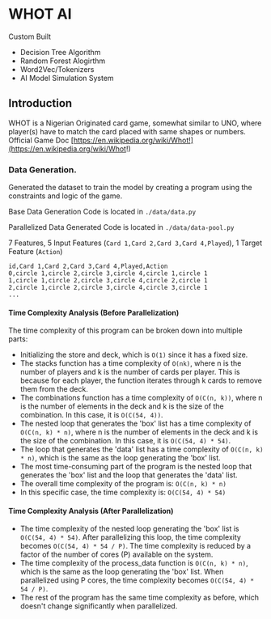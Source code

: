 # WHOT AI

Custom Built 
- Decision Tree Algorithm
- Random Forest Alogirthm
- Word2Vec/Tokenizers
- AI Model Simulation System


## Introduction 
WHOT is a Nigerian Originated card game, somewhat similar to UNO, where player(s) have to match the card placed with same shapes or numbers.
Official Game Doc [https://en.wikipedia.org/wiki/Whot!](https://en.wikipedia.org/wiki/Whot!)


### Data Generation.
Generated the dataset to train the model by creating a program using the constraints and logic of the game.

Base Data Generation Code is located in ```./data/data.py```

Parallelized Data Generated Code is located in ```./data/data-pool.py```

7 Features, 5 Input Features (`Card 1,Card 2,Card 3,Card 4,Played`), 1 Target Feature (`Action`)
```csv
id,Card 1,Card 2,Card 3,Card 4,Played,Action
0,circle 1,circle 2,circle 3,circle 4,circle 1,circle 1
1,circle 1,circle 2,circle 3,circle 4,circle 2,circle 1
2,circle 1,circle 2,circle 3,circle 4,circle 3,circle 1
...
```
#### Time Complexity Analysis (Before Parallelization)
The time complexity of this program can be broken down into multiple parts:

- Initializing the store and deck, which is `O(1)` since it has a fixed size.
- The stacks function has a time complexity of `O(nk)`, where n is the number of players and k is the number of cards per player. This is because for each player, the function iterates through k cards to remove them from the deck.
- The combinations function has a time complexity of `O(C(n, k))`, where n is the number of elements in the deck and k is the size of the combination. In this case, it is `O(C(54, 4))`.
- The nested loop that generates the 'box' list has a time complexity of `O(C(n, k) * n)`, where n is the number of elements in the deck and k is the size of the combination. In this case, it is `O(C(54, 4) * 54)`.
- The loop that generates the 'data' list has a time complexity of `O(C(n, k) * n)`, which is the same as the loop generating the 'box' list.
- The most time-consuming part of the program is the nested loop that generates the 'box' list and the loop that generates the 'data' list.
- The overall time complexity of the program is: `O(C(n, k) * n)`
- In this specific case, the time complexity is: `O(C(54, 4) * 54)`

#### Time Complexity Analysis (After Parallelization)
- The time complexity of the nested loop generating the 'box' list is `O(C(54, 4) * 54)`. After parallelizing this loop, the time complexity becomes `O(C(54, 4) * 54 / P)`. The time complexity is reduced by a factor of the number of cores (P) available on the system.
- The time complexity of the process_data function is `O(C(n, k) * n)`, which is the same as the loop generating the 'box' list. When parallelized using P cores, the time complexity becomes `O(C(54, 4) * 54 / P)`.
- The rest of the program has the same time complexity as before, which doesn't change significantly when parallelized. 
